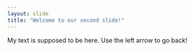 ```yaml
---
layout: slide
title: "Welcome to our second slide!"
---
```

My text is supposed to be here. 
Use the left arrow to go back!
